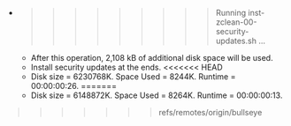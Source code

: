 * >>>>>>>>> Running inst-zclean-00-security-updates.sh ...
  * After this operation, 2,108 kB of additional disk space will be used.
  * Install security updates at the ends.
<<<<<<< HEAD
  * Disk size = 6230768K. Space Used = 8244K. Runtime = 00:00:00:26.
=======
  * Disk size = 6148872K. Space Used = 8264K. Runtime = 00:00:00:13.
>>>>>>> refs/remotes/origin/bullseye
